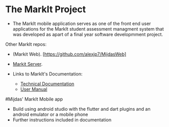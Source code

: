 # The MarkIt Project

* The MarkIt mobile application serves as one of the front end user applications for the MarkIt student assessment managment system that was developed as apart of a final year software developmment project.

Other MarkIt repos:
  * (Markit Web). [https://github.com/alexjp7/MijdasWeb]
  * [Markit Server](https://github.com/alexjp7/MijdasServer).

* Links to MarkIt's Documentation:
    * [Technical Documentation](https://docs.google.com/document/d/1Z2MqpAQx7kH8sAXyBceEtuVXf-e3QI7tjFyjzcmygUM/edit?usp=sharing )
    * [User Manual](https://docs.google.com/document/d/1u3mMrD9jspegA7CbiDzYNqmAJoSQUHNqry6Ky13ZLVE/edit?usp=sharing)


#Mijdas' MarkIt Mobile app

* Build using android studio with the flutter and dart plugins and an android emulator or a mobile phone
* Further instructions included in documentation
